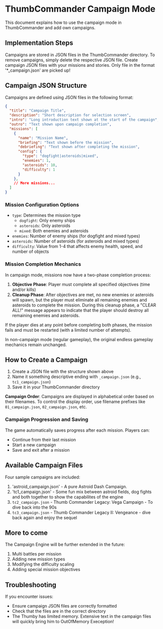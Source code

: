 # ThumbCommander Campaign Mode

This document explains how to use the campaign mode in ThumbCommander and add own campaigns.

## Implementation Steps

Campaigns are stored in JSON files in the ThumbCommander directory.
To remove campaigns, simply delete the respective JSON file.
Create campaign JSON files with your missions and stories. Only file in the format '*_campaign.json' are picked up!

## Campaign JSON Structure

Campaigns are defined using JSON files in the following format:

```json
{
  "title": "Campaign Title",
  "description": "Short description for selection screen",
  "intro": "Long introduction text shown at the start of the campaign",
  "outro": "Text shown upon campaign completion",
  "missions": [
    {
      "name": "Mission Name",
      "briefing": "Text shown before the mission",
      "debriefing": "Text shown after completing the mission",
      "config": {
        "type": "dogfight|asteroids|mixed",
        "enemies": 1,
        "asteroids": 10,
        "difficulty": 1
      }
    },
    // More missions...
  ]
}
```

### Mission Configuration Options

- `type`: Determines the mission type
  - `dogfight`: Only enemy ships
  - `asteroids`: Only asteroids
  - `mixed`: Both enemies and asteroids
- `enemies`: Number of enemy ships (for dogfight and mixed types)
- `asteroids`: Number of asteroids (for asteroids and mixed types)
- `difficulty`: Value from 1-4 that affects enemy health, speed, and number of objects

### Mission Completion Mechanics

In campaign mode, missions now have a two-phase completion process:

1. **Objective Phase**: Player must complete all specified objectives (time and/or kills)
2. **Cleanup Phase**: After objectives are met, no new enemies or asteroids will spawn, but the player must eliminate all remaining enemies and asteroids to complete the mission. During this cleanup phase, a "CLEAR ALL!" message appears to indicate that the player should destroy all remaining enemies and asteroids.

If the player dies at any point before completing both phases, the mission fails and must be restarted (with a limited number of attempts).

In non-campaign mode (regular gameplay), the original endless gameplay mechanics remain unchanged.

## How to Create a Campaign

1. Create a JSON file with the structure shown above
2. Name it something descriptive ending with `_campaign.json` (e.g., `tc1_campaign.json`)
3. Save it in your ThumbCommander directory

**Campaign Order**: Campaigns are displayed in alphabetical order based on their filenames. To control the display order, use filename prefixes like `01_campaign.json`, `02_campaign.json`, etc.

### Campaign Progression and Saving

The game automatically saves progress after each mission. Players can:
- Continue from their last mission
- Start a new campaign
- Save and exit after a mission

## Available Campaign Files

Four sample campaigns are included:
1. 'astroid_campaign.json' - A pure Astroid Dash Campaign.
2. 'tc1_campaign.json' - Some fun mix between astroid fields, dog fights and both together to show the capabilites of the engine
1. `tc2_campaign.json` - Thumb Commander Legacy: Vega Campaign - To dive back into the 90s
2. `tc3_campaign.json` - Thumb Commander Legacy II: Vengeance - dive back again and enjoy the sequel

## More to come

The Campaign Engine will be further extended in the future:
1. Multi battles per mission
2. Adding new mission types
3. Modifying the difficulty scaling
4. Adding special mission objectives

## Troubleshooting

If you encounter issues:
- Ensure campaign JSON files are correctly formatted
- Check that the files are in the correct directory
- The Thumby has limited memory. Extensive text in the campaign files will quickly bring him to OutOfMemory Exeception!
